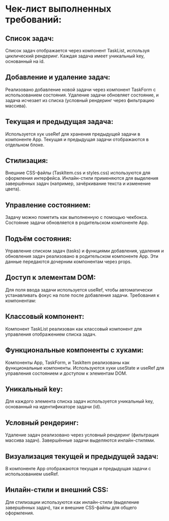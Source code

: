 # Чек-лист выполненных требований:


## Список задач:

Список задач отображается через компонент TaskList, используя циклический рендеринг.
Каждая задача имеет уникальный key, основанный на id.

## Добавление и удаление задач:

Реализовано добавление новой задачи через компонент TaskForm с использованием состояния.
Удаление задачи обновляет состояние, и задача исчезает из списка (условный рендеринг через фильтрацию массива).

## Текущая и предыдущая задача:

Используется хук useRef для хранения предыдущей задачи в компоненте App.
Текущая и предыдущая задачи отображаются в отдельном блоке.

## Стилизация:

Внешние CSS-файлы (TaskItem.css и styles.css) используются для оформления интерфейса.
Инлайн-стили применяются для выделения завершённых задач (например, зачёркивание текста и изменение цвета).
## Управление состоянием:

Задачу можно пометить как выполненную с помощью чекбокса. Состояние задачи обновляется в родительском компоненте App.

## Подъём состояния:

Управление списком задач (tasks) и функциями добавления, удаления и обновления задач реализовано в родительском компоненте App.
Эти данные передаются дочерним компонентам через props.

## Доступ к элементам DOM:

Для поля ввода задачи используется useRef, чтобы автоматически устанавливать фокус на поле после добавления задачи.
Требования к компонентам:

## Классовый компонент:

Компонент TaskList реализован как классовый компонент для управления отображением списка задач.

## Функциональные компоненты с хуками:

Компоненты App, TaskForm, и TaskItem реализованы как функциональные компоненты.
Используются хуки useState и useRef для управления состоянием и доступом к элементам DOM.

## Уникальный key:

Для каждого элемента списка задач используется уникальный key, основанный на идентификаторе задачи (id).

## Условный рендеринг:

Удаление задач реализовано через условный рендеринг (фильтрация массива задач).
Завершённые задачи выделяются инлайн-стилями.

## Визуализация текущей и предыдущей задач:

В компоненте App отображаются текущая и предыдущая задачи с использованием useRef.

## Инлайн-стили и внешний CSS:

Для стилизации используются как инлайн-стили (выделение завершённых задач), так и внешние CSS-файлы для общего оформления.
